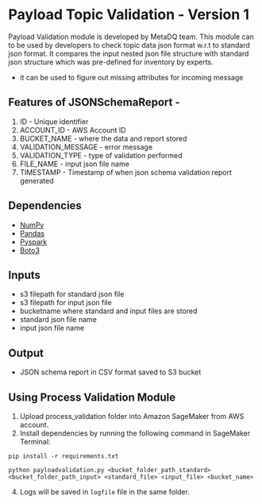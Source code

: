 # Payload Topic Validation - Version 1

Payload Validation module is developed by MetaDQ team. This module can to be used by developers to check topic data json format w.r.t to standard json format. It compares the input nested json file structure with standard json structure which was pre-defined for inventory by experts.
* it can be used to figure out missing attributes for incoming message

## Features of JSONSchemaReport -

1. ID - Unique identifier 
2. ACCOUNT_ID - AWS Account ID
3. BUCKET_NAME - where the data and report stored
4. VALIDATION_MESSAGE - error message
5. VALIDATION_TYPE - type of validation performed
6. FILE_NAME - input json file name
7. TIMESTAMP - Timestamp of when json schema validation report generated

## Dependencies

* [NumPy](https://numpy.org/)
* [Pandas](https://pandas.pydata.org/)
* [Pyspark](https://spark.apache.org/docs/latest/api/python/)
* [Boto3](https://boto3.amazonaws.com/v1/documentation/api/latest/index.html)


## Inputs

* s3 filepath for standard json file
* s3 filepath for input json file
* bucketname where standard and input files are stored
* standard json file name 
* input json file name

## Output

* JSON schema report in CSV format saved to S3 bucket


## Using Process Validation Module

1. Upload process_validation folder into Amazon SageMaker from AWS account.
2. Install dependencies by running the following command in SageMaker Terminal:
```
pip install -r requirements.txt
```
```
python payloadvalidation.py <bucket_folder_path_standard> <bucket_folder_path_input> <standard_file> <input_file> <bucket_name>
```
4. Logs will be saved in `logfile` file in the same folder.

